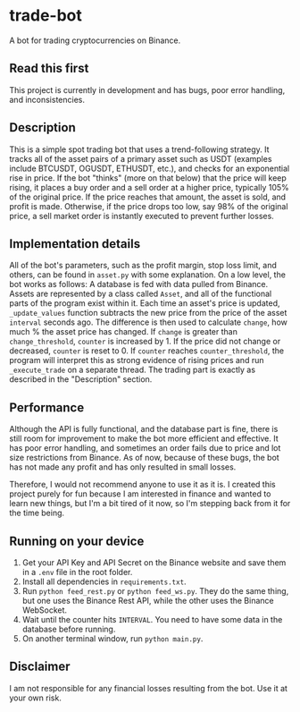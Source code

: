 # trade-bot
A bot for trading cryptocurrencies on Binance.

## Read this first
This project is currently in development and has bugs, poor error handling, and inconsistencies.

## Description
This is a simple spot trading bot that uses a trend-following strategy. It tracks all of the asset pairs of a primary asset such as USDT (examples include BTCUSDT, OGUSDT, ETHUSDT, etc.), and checks for an exponential rise in price. If the bot "thinks" (more on that below) that the price will keep rising, it places a buy order and a sell order at a higher price, typically 105% of the original price. If the price reaches that amount, the asset is sold, and profit is made. Otherwise, if the price drops too low, say 98% of the original price, a sell market order is instantly executed to prevent further losses.

## Implementation details
All of the bot's parameters, such as the profit margin, stop loss limit, and others, can be found in `asset.py` with some explanation. On a low level, the bot works as follows: A database is fed with data pulled from Binance. Assets are represented by a class called `Asset`, and all of the functional parts of the program exist within it. Each time an asset's price is updated, `_update_values` function subtracts the new price from the price of the asset `interval` seconds ago. The difference is then used to calculate `change`, how much % the asset price has changed. If `change` is greater than `change_threshold`, `counter` is increased by 1. If the price did not change or decreased, `counter` is reset to 0. If `counter` reaches `counter_threshold`, the program will interpret this as strong evidence of rising prices and run `_execute_trade` on a separate thread. The trading part is exactly as described in the "Description" section.

## Performance
Although the API is fully functional, and the database part is fine, there is still room for improvement to make the bot more efficient and effective. It has poor error handling, and sometimes an order fails due to price and lot size restrictions from Binance. As of now, because of these bugs, the bot has not made any profit and has only resulted in small losses.

Therefore, I would not recommend anyone to use it as it is. I created this project purely for fun because I am interested in finance and wanted to learn new things, but I'm a bit tired of it now, so I'm stepping back from it for the time being.

## Running on your device
1. Get your API Key and API Secret on the Binance website and save them in a `.env` file in the root folder.
2. Install all dependencies in `requirements.txt`.
3. Run `python feed_rest.py` or `python feed_ws.py`. They do the same thing, but one uses the Binance Rest API, while the other uses the Binance WebSocket.
4. Wait until the counter hits `INTERVAL`. You need to have some data in the database before running.
5. On another terminal window, run `python main.py`.

## Disclaimer
I am not responsible for any financial losses resulting from the bot. Use it at your own risk.
